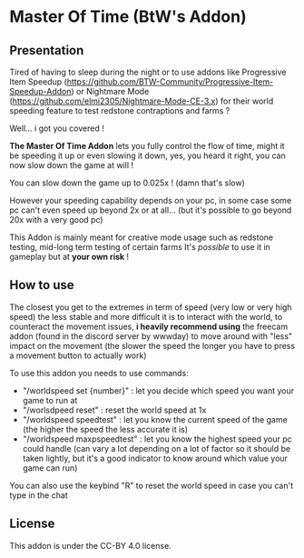 # Master Of Time (BtW's Addon)


## Presentation
Tired of having to sleep during the night or to use addons like Progressive Item Speedup (https://github.com/BTW-Community/Progressive-Item-Speedup-Addon) or Nightmare Mode (https://github.com/elmi2305/Nightmare-Mode-CE-3.x) for their world speeding feature to test redstone contraptions and farms ? 

Well... i got you covered !

**The Master Of Time Addon** lets you fully control the flow of time, might it be speeding it up or even slowing it down, yes, you heard it right, you can now slow down the game at will !

You can slow down the game up to 0.025x ! (damn that's slow)

However your speeding capability depends on your pc, in some case some pc can't even speed up beyond 2x or at all... (but it's possible to go beyond 20x with a very good pc)

This Addon is mainly meant for creative mode usage such as redstone testing, mid-long term testing of certain farms
It's *possible* to use it in gameplay but at **your own risk** !

## How to use

The closest you get to the extremes in term of speed (very low or very high speed) the less stable and more difficult it is to interact with the world, to counteract the movement issues, **i heavily recommend  using** the freecam addon (found in the discord server by wwwday)  to move around with "less" impact on the movement (the slower the speed the longer you have to press a movement button to actually work)

To use this addon you needs to use commands:
- "/worldspeed set {number}" : let you decide which speed you want your game to run at
- "/worlsdpeed reset" : reset the world speed at 1x
- "/worldspeed speedtest" : let you know the current speed of the game (the higher the speed the less accurate it is)
- "/worldspeed maxpspeedtest" : let you know the highest speed your pc could handle (can vary a lot depending on a lot of factor so it should be taken lightly, but it's a good indicator to know around which value your game can run)

You can also use the keybind "R" to reset the world speed in case you can't type in the chat

## License

This addon is under the CC-BY 4.0 license.
